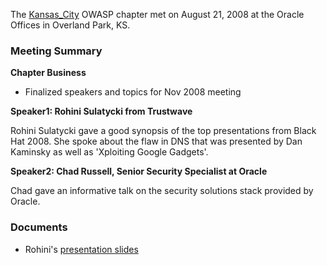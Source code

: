The [Kansas_City](Kansas_City "wikilink") OWASP chapter met on August
21, 2008 at the Oracle Offices in Overland Park, KS.

### Meeting Summary

**Chapter Business**

  - Finalized speakers and topics for Nov 2008 meeting

**Speaker1: Rohini Sulatycki from Trustwave**

Rohini Sulatycki gave a good synopsis of the top presentations from
Black Hat 2008. She spoke about the flaw in DNS that was presented by
Dan Kaminsky as well as 'Xploiting Google Gadgets'.

**Speaker2: Chad Russell, Senior Security Specialist at Oracle**

Chad gave an informative talk on the security solutions stack provided
by Oracle.

### Documents

  - Rohini's [presentation
    slides](https://www.owasp.org/images/d/dc/OWASPKC_Black_Hat_2008_highlights.pdf)
